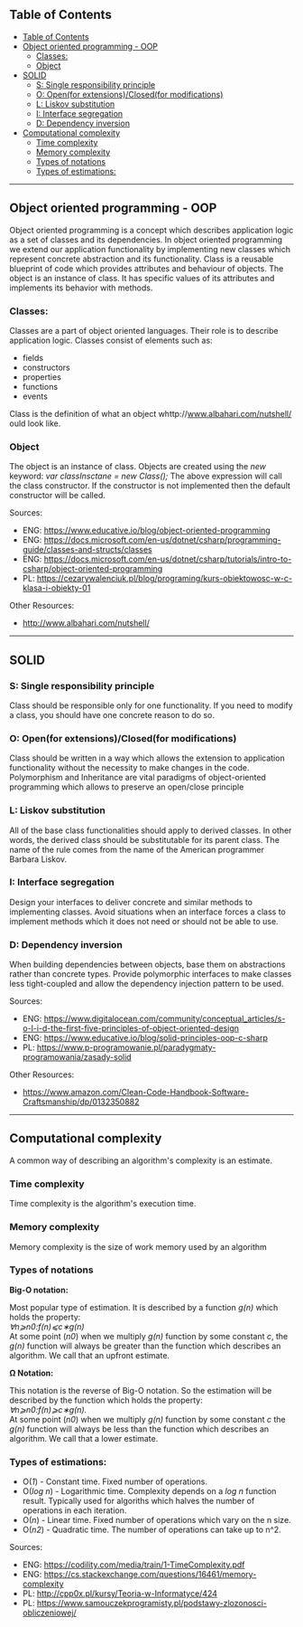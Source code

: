 ## Table of Contents
- [Table of Contents](#table-of-contents)
- [Object oriented programming - OOP](#object-oriented-programming---oop)
  - [Classes:](#classes)
  - [Object](#object)
- [SOLID](#solid)
  - [S: Single responsibility principle](#s-single-responsibility-principle)
  - [O: Open(for extensions)/Closed(for modifications)](#o-openfor-extensionsclosedfor-modifications)
  - [L: Liskov substitution](#l-liskov-substitution)
  - [I: Interface segregation](#i-interface-segregation)
  - [D: Dependency inversion](#d-dependency-inversion)
- [Computational complexity](#computational-complexity)
  - [Time complexity](#time-complexity)
  - [Memory complexity](#memory-complexity)
  - [Types of notations](#types-of-notations)
  - [Types of estimations:](#types-of-estimations)


***

## Object oriented programming - OOP

Object oriented programming is a concept which describes application logic as a set of classes and its dependencies. In object oriented programming we extend our application functionality by implementing new classes which represent concrete abstraction and its functionality. Class is a reusable blueprint of code which provides attributes and behaviour of objects. The object is an instance of class. It has specific values of its attributes and implements its behavior with methods.


### Classes:

Classes are a part of object oriented languages. Their role is to describe application logic. Classes consist of elements such as:
* fields
* constructors
* properties
* functions
* events

Class is the definition of what an object whttp://www.albahari.com/nutshell/
ould look like.


### Object
The object is an instance of class. Objects are created using the *new* keyword:
*var classInsctane = new Class();*
The above expression will call the class constructor. If the constructor is not implemented then the default constructor will be called.

Sources:

* ENG: https://www.educative.io/blog/object-oriented-programming
* ENG: https://docs.microsoft.com/en-us/dotnet/csharp/programming-guide/classes-and-structs/classes
* ENG: https://docs.microsoft.com/en-us/dotnet/csharp/tutorials/intro-to-csharp/object-oriented-programming
* PL: https://cezarywalenciuk.pl/blog/programing/kurs-obiektowosc-w-c-klasa-i-obiekty-01

Other Resources:

* http://www.albahari.com/nutshell/

***

## SOLID
### S: Single responsibility principle

Class should be responsible only for one functionality. If you need to modify a class, you should have one concrete reason to do so.


### O: Open(for extensions)/Closed(for modifications) 

Class should be written in a way which allows the extension to application functionality without the necessity to make changes in the code. Polymorphism and Inheritance are vital paradigms of object-oriented programming which allows to preserve an open/close principle


### L: Liskov substitution

All of the base class functionalities should apply to derived classes. In other words, the derived class should be substitutable for its parent class. The name of the rule comes from the name of the American programmer Barbara Liskov.


### I: Interface segregation

Design your interfaces to deliver concrete and similar methods to implementing classes. Avoid situations when an interface forces a class to implement methods which it does not need or should not be able to use.


### D: Dependency inversion

When building dependencies between objects, base them on abstractions rather than concrete types. Provide polymorphic interfaces to make classes less tight-coupled and allow the dependency injection pattern to be used.

Sources:

* ENG: https://www.digitalocean.com/community/conceptual_articles/s-o-l-i-d-the-first-five-principles-of-object-oriented-design
* ENG: https://www.educative.io/blog/solid-principles-oop-c-sharp
* PL: https://www.p-programowanie.pl/paradygmaty-programowania/zasady-solid

Other Resources:

* https://www.amazon.com/Clean-Code-Handbook-Software-Craftsmanship/dp/0132350882

***

## Computational complexity

A common way of describing an algorithm's complexity is an estimate.

### Time complexity

Time complexity is the algorithm's execution time.

### Memory complexity

Memory complexity is the size of work memory used by an algorithm

### Types of notations

<b>Big-O notation:</b>

Most popular type of estimation. It is described by a function *g(n)* which holds the property:<br> *∀n⩾n0:f(n)⩽c∗g(n)*<br>
At some point (*n0*) when we multiply *g(n)* function by some constant *c*, the *g(n)* function will always be greater than the function which describes an algorithm. We call that an upfront estimate.

<b>Ω Notation:</b>

This notation is the reverse of Big-O notation. So the estimation will be described by the function which holds the property:<br>
*∀n⩾n0:f(n)⩾c∗g(n).*<br>
At some point (*n0*) when we multiply *g(n)* function by some constant *c* the *g(n)* function will always be less than the function which describes an algorithm. We call that a lower estimate.

### Types of estimations:

* Ο(*1*) - Constant time. Fixed number of operations.
* O(*log n*) - Logarithmic time. Complexity depends on a *log n* function result. Typically used for algoriths which halves the number of operations in each iteration.
* O(*n*) - Linear time. Fixed number of operations which vary on the n size.
* O(*n2*) - Quadratic time. The number of operations can take up to n^2.

Sources:

* ENG: https://codility.com/media/train/1-TimeComplexity.pdf
* ENG: https://cs.stackexchange.com/questions/16461/memory-complexity
* PL: http://cpp0x.pl/kursy/Teoria-w-Informatyce/424
* PL: https://www.samouczekprogramisty.pl/podstawy-zlozonosci-obliczeniowej/